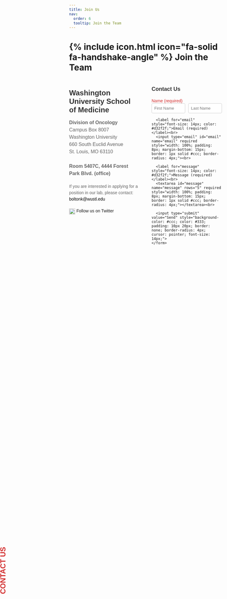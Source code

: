 ```yaml
---
title: Join Us
nav:
  order: 6
  tooltip: Join the Team
---
```


# {% include icon.html icon="fa-solid fa-handshake-angle" %} Join the Team


<div style="display: flex; justify-content: space-between; align-items: flex-start; max-width: 800px; margin: 0 auto; font-family: Arial, sans-serif;">

  <!-- Left Column: Lab Details -->
  <div style="width: 50%; padding-right: 20px;">
    <h2 style="font-size: 24px; color: #333; margin-bottom: 10px;">Washington University School of Medicine</h2>
    <p style="font-size: 16px; color: #666; line-height: 1.5;">
      <strong>Division of Oncology</strong><br>
      Campus Box 8007<br>
      Washington University<br>
      660 South Euclid Avenue<br>
      St. Louis, MO 63110<br><br>
      <strong>Room 5407C, 4444 Forest Park Blvd. (office)</strong>
    </p>
    <p style="font-size: 14px; color: #666; line-height: 1.5; margin-top: 20px;">
      If you are interested in applying for a position in our lab, please contact:<br>
      <a href="mailto:boltonk@wustl.edu" style="color: #000; text-decoration: none;">boltonk@wustl.edu</a>
    </p>
    <p style="margin-top: 20px;">
      <a href="https://twitter.com" style="text-decoration: none;">
        <img src="https://upload.wikimedia.org/wikipedia/commons/6/6f/Logo_of_Twitter.svg" alt="Twitter" style="width: 20px; vertical-align: middle;"> Follow us on Twitter
      </a>
    </p>
  </div>

  <!-- Right Column: Contact Form -->
  <div style="width: 50%; padding-left: 20px;">
    <h3 style="font-size: 18px; color: #333; margin-bottom: 20px;">Contact Us</h3>
    <form action="mailto:boltonk@wustl.edu" method="post" enctype="text/plain" style="font-family: Arial, sans-serif;">
      <label for="fname" style="font-size: 14px; color: #d32f2f;">Name (required)</label><br>
      <div style="display: flex; gap: 10px; margin-bottom: 15px;">
        <input type="text" id="fname" name="fname" placeholder="First Name" required style="width: 48%; padding: 8px; border: 1px solid #ccc; border-radius: 4px;">
        <input type="text" id="lname" name="lname" placeholder="Last Name" required style="width: 48%; padding: 8px; border: 1px solid #ccc; border-radius: 4px;">
      </div>

      <label for="email" style="font-size: 14px; color: #d32f2f;">Email (required)</label><br>
      <input type="email" id="email" name="email" required style="width: 100%; padding: 8px; margin-bottom: 15px; border: 1px solid #ccc; border-radius: 4px;"><br>

      <label for="message" style="font-size: 14px; color: #d32f2f;">Message (required)</label><br>
      <textarea id="message" name="message" rows="5" required style="width: 100%; padding: 8px; margin-bottom: 15px; border: 1px solid #ccc; border-radius: 4px;"></textarea><br>

      <input type="submit" value="Send" style="background-color: #ccc; color: #333; padding: 10px 20px; border: none; border-radius: 4px; cursor: pointer; font-size: 14px;">
    </form>
  </div>

</div>

<!-- Vertical "Contact Us" Text on the Left -->
<div style="position: fixed; left: 10px; top: 50%; transform: rotate(-90deg); transform-origin: left; font-family: Arial, sans-serif; font-size: 24px; color: #d32f2f; font-weight: bold;">
  CONTACT US
</div>
